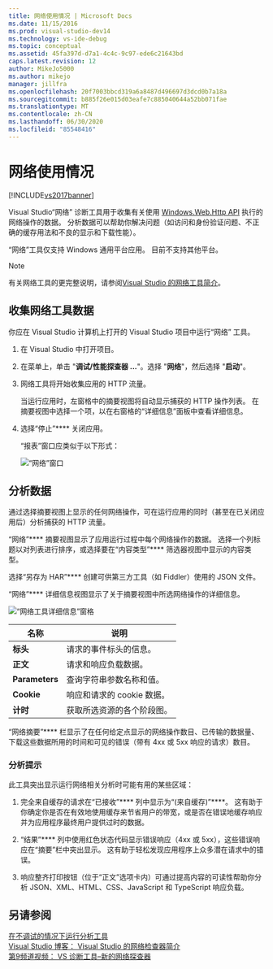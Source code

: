 ```yaml
---
title: 网络使用情况 | Microsoft Docs
ms.date: 11/15/2016
ms.prod: visual-studio-dev14
ms.technology: vs-ide-debug
ms.topic: conceptual
ms.assetid: 45fa397d-d7a1-4c4c-9c97-ede6c21643bd
caps.latest.revision: 12
author: MikeJo5000
ms.author: mikejo
manager: jillfra
ms.openlocfilehash: 20f7003bbcd319a6a8487d496697d3dcd0b7a18a
ms.sourcegitcommit: b885f26e015d03eafe7c885040644a52bb071fae
ms.translationtype: MT
ms.contentlocale: zh-CN
ms.lasthandoff: 06/30/2020
ms.locfileid: "85548416"
---
```

# <a name="network-usage"></a>网络使用情况
[!INCLUDE[vs2017banner](../includes/vs2017banner.md)]

Visual Studio“网络”  诊断工具用于收集有关使用 [Windows.Web.Http API](https://msdn.microsoft.com/library/windows/apps/windows.web.http.aspx) 执行的网络操作的数据。 分析数据可以帮助你解决问题（如访问和身份验证问题、不正确的缓存用法和不良的显示和下载性能）。  
  
 “网络”工具仅支持 Windows 通用平台应用。 目前不支持其他平台。  
  
> [!NOTE]
> 有关网络工具的更完整说明，请参阅[Visual Studio 的网络工具简介](https://devblogs.microsoft.com/visualstudio/?m=20155)。  
  
## <a name="collecting-network-tool-data"></a>收集网络工具数据  
 你应在 Visual Studio 计算机上打开的 Visual Studio 项目中运行“网络”  工具。  
  
1. 在 Visual Studio 中打开项目。  
  
2. 在菜单上，单击 "**调试/性能探查器 ...**"。选择 "**网络**"，然后选择 "**启动**"。  
  
3. 网络工具将开始收集应用的 HTTP 流量。  
  
    当运行应用时，左窗格中的摘要视图将自动显示捕获的 HTTP 操作列表。 在摘要视图中选择一个项，以在右窗格的“详细信息”面板中查看详细信息。  
  
4. 选择“停止”**** 关闭应用。  
  
   “报表”窗口应类似于以下形式：  
  
   ![“网络”窗口](../profiling/media/network-fullwindow.png "NETWORK_FullWindow")  
  
## <a name="analyzing-data"></a>分析数据  
 通过选择摘要视图上显示的任何网络操作，可在运行应用的同时（甚至在已关闭应用后）分析捕获的 HTTP 流量。  
  
 “网络”**** 摘要视图显示了应用运行过程中每个网络操作的数据。 选择一个列标题以对列表进行排序，或选择要在“内容类型”**** 筛选器视图中显示的内容类型。  
  
 选择“另存为 HAR”**** 创建可供第三方工具（如 Fiddler）使用的 JSON 文件。  
  
 “网络”**** 详细信息视图显示了关于摘要视图中所选网络操作的详细信息。  
  
 ![“网络工具详细信息”窗格](../profiling/media/network-detailsviewpane.png "NETWORK_DetailsViewPane")  
  
|名称|说明|  
|-|-|  
|**标头**|请求的事件标头的信息。|  
|**正文**|请求和响应负载数据。|  
|**Parameters**|查询字符串参数名称和值。|  
|**Cookie**|响应和请求的 cookie 数据。|  
|**计时**|获取所选资源的各个阶段图。|  
  
 “网络摘要”**** 栏显示了在任何给定点显示的网络操作数目、已传输的数据量、下载这些数据所用的时间和可见的错误（带有 4xx 或 5xx 响应的请求）数目。  
  
### <a name="analysis-tips"></a>分析提示  
 此工具突出显示运行网络相关分析时可能有用的某些区域：  
  
1. 完全来自缓存的请求在“已接收”**** 列中显示为“(来自缓存)”****。 这有助于你确定你是否在有效地使用缓存来节省用户的带宽，或是否在错误地缓存响应并为应用程序最终用户提供过时的数据。  
  
2. “结果”**** 列中使用红色状态代码显示错误响应（4xx 或 5xx），这些错误响应在“摘要”栏中突出显示。 这有助于轻松发现应用程序上众多潜在请求中的错误。  
  
3. 响应整齐打印按钮（位于“正文”选项卡内）可通过提高内容的可读性帮助你分析 JSON、XML、HTML、CSS、JavaScript 和 TypeScript 响应负载。  
  
## <a name="see-also"></a>另请参阅  
 [在不调试的情况下运行分析工具](https://msdn.microsoft.com/library/e97ce1a4-62d6-4b8e-a2f7-61576437ff01)   
 [Visual Studio 博客： Visual Studio 的网络检查器简介](https://blogs.msdn.com/b/visualstudio/)   
 [第9频道视频： VS 诊断工具–新的网络探查器](https://channel9.msdn.com/Series/ConnectOn-Demand/206)
